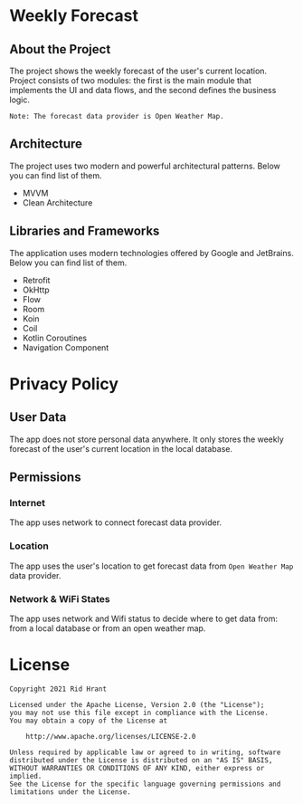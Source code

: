 # Weekly Forecast

## About the Project
The project shows the weekly forecast of the user's current location. Project consists of two modules: the first is the main module that implements the UI and data flows, and the second defines the business logic.

`Note: The forecast data provider is Open Weather Map.`

## Architecture

The project uses two modern and powerful architectural patterns. Below you can find list of them.

- MVVM
- Clean Architecture

## Libraries and Frameworks

The application uses modern technologies offered by Google and JetBrains. Below you can find list of them.

- Retrofit
- OkHttp
- Flow
- Room
- Koin
- Coil
- Kotlin Coroutines
- Navigation Component

# Privacy Policy

## User Data
The app does not store personal data anywhere. It only stores the weekly forecast of the user's current location in the local database. 

## Permissions

### Internet

The app uses network to connect forecast data provider.

### Location
The app uses the user's location to get forecast data from `Open Weather Map` data provider.

### Network & WiFi States
The app uses network and Wifi status to decide where to get data from: from a local database or from an open weather map.

# License
```
Copyright 2021 Rid Hrant

Licensed under the Apache License, Version 2.0 (the "License");
you may not use this file except in compliance with the License.
You may obtain a copy of the License at

    http://www.apache.org/licenses/LICENSE-2.0

Unless required by applicable law or agreed to in writing, software
distributed under the License is distributed on an "AS IS" BASIS,
WITHOUT WARRANTIES OR CONDITIONS OF ANY KIND, either express or implied.
See the License for the specific language governing permissions and
limitations under the License.
```
